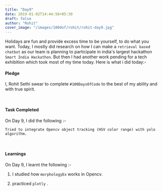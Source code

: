 ```yaml
---
title: "Day9"
date: 2019-01-02T14:44:58+05:30
draft: false
author: "Rohit"
cover_image: "/images/100dof/rohit/rohit-day9.jpg"
---
```

Holidays are fun and provide excess time to be yourself, to do what you want. Today, I mostly did research on how I can make a `retrieval based chatbot` as our team is planning to participate in india's largest hackathon `Smart India Hackathon`. But then I had another work pending for a tech exhibition which took most of my time today. Here is what i did today:- 
<!--more-->
#### Pledge
I, Rohit Sethi swear to complete `#100DaysOfCode` to the best of my ability and with true spirit.

<br>

#### Task Completed
On Day 9, I did the following :-

```
Tried to integrate Opencv object tracking (HSV color range) with yolo algorithm. 
```
<br>

#### Learnings
On Day 9, I learnt the following :-

1. I studied how `morphologyEx` works in Opencv.

2. practiced `plotly` . 